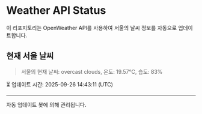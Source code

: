
# Weather API Status

이 리포지토리는 OpenWeather API를 사용하여 서울의 날씨 정보를 자동으로 업데이트합니다.

## 현재 서울 날씨
> 서울의 현재 날씨: overcast clouds, 온도: 19.57°C, 습도: 83%

⏳ 업데이트 시간: 2025-09-26 14:43:11 (UTC)

---
자동 업데이트 봇에 의해 관리됩니다.
